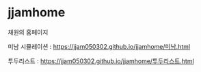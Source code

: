 # jjamhome
채원의 홈페이지

미남 시뮬레이션 : https://jjam050302.github.io/jjamhome/미남.html

투두리스트 : https://jjam050302.github.io/jjamhome/투두리스트.html
